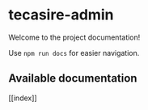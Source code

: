 # tecasire-admin

Welcome to the project documentation!

Use `npm run docs` for easier navigation.

## Available documentation

[[index]]
